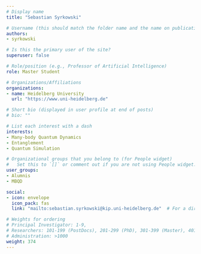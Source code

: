```yaml
---
# Display name
title: "Sebastian Syrkowski"

# Username (this should match the folder name and the name on publications)
authors:
- syrkowski

# Is this the primary user of the site?
superuser: false

# Role/position (e.g., Professor of Artificial Intelligence)
role: Master Student

# Organizations/Affiliations
organizations:
- name: Heidelberg University
  url: "https://www.uni-heidelberg.de"

# Short bio (displayed in user profile at end of posts)
# bio: ""

# List each interest with a dash
interests:
- Many-body Quantum Dynamics
- Entanglement
- Quantum Simulation

# Organizational groups that you belong to (for People widget)
#   Set this to `[]` or comment out if you are not using People widget.
user_groups:
- Alumnis
- MBQD

social:
- icon: envelope
  icon_pack: fas
  link: "mailto:sebastian.syrkowski@kip.uni-heidelberg.de"  # For a direct email link, use "mailto:test@example.org".

# Weights for ordering
# Principal Investigator: 1-9,
# Researchers: 101-199 (PostDocs), 201-299 (PhD), 301-399 (Master), 401-499 (Bachelor)
# Administration: >1000
weight: 374
---
```

